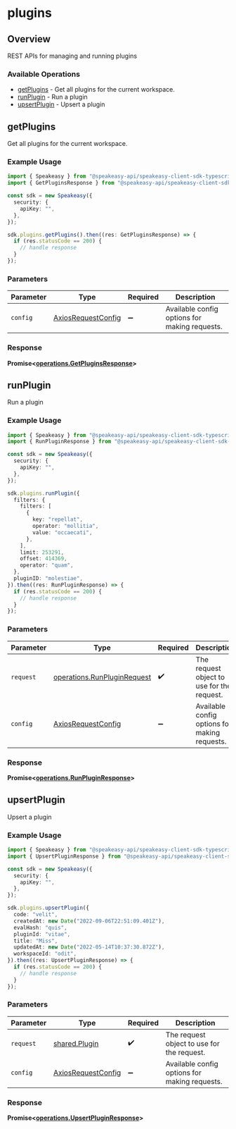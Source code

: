 # plugins

## Overview

REST APIs for managing and running plugins

### Available Operations

* [getPlugins](#getplugins) - Get all plugins for the current workspace.
* [runPlugin](#runplugin) - Run a plugin
* [upsertPlugin](#upsertplugin) - Upsert a plugin

## getPlugins

Get all plugins for the current workspace.

### Example Usage

```typescript
import { Speakeasy } from "@speakeasy-api/speakeasy-client-sdk-typescript";
import { GetPluginsResponse } from "@speakeasy-api/speakeasy-client-sdk-typescript/dist/sdk/models/operations";

const sdk = new Speakeasy({
  security: {
    apiKey: "",
  },
});

sdk.plugins.getPlugins().then((res: GetPluginsResponse) => {
  if (res.statusCode == 200) {
    // handle response
  }
});
```

### Parameters

| Parameter                                                    | Type                                                         | Required                                                     | Description                                                  |
| ------------------------------------------------------------ | ------------------------------------------------------------ | ------------------------------------------------------------ | ------------------------------------------------------------ |
| `config`                                                     | [AxiosRequestConfig](https://axios-http.com/docs/req_config) | :heavy_minus_sign:                                           | Available config options for making requests.                |


### Response

**Promise<[operations.GetPluginsResponse](../../models/operations/getpluginsresponse.md)>**


## runPlugin

Run a plugin

### Example Usage

```typescript
import { Speakeasy } from "@speakeasy-api/speakeasy-client-sdk-typescript";
import { RunPluginResponse } from "@speakeasy-api/speakeasy-client-sdk-typescript/dist/sdk/models/operations";

const sdk = new Speakeasy({
  security: {
    apiKey: "",
  },
});

sdk.plugins.runPlugin({
  filters: {
    filters: [
      {
        key: "repellat",
        operator: "mollitia",
        value: "occaecati",
      },
    ],
    limit: 253291,
    offset: 414369,
    operator: "quam",
  },
  pluginID: "molestiae",
}).then((res: RunPluginResponse) => {
  if (res.statusCode == 200) {
    // handle response
  }
});
```

### Parameters

| Parameter                                                                  | Type                                                                       | Required                                                                   | Description                                                                |
| -------------------------------------------------------------------------- | -------------------------------------------------------------------------- | -------------------------------------------------------------------------- | -------------------------------------------------------------------------- |
| `request`                                                                  | [operations.RunPluginRequest](../../models/operations/runpluginrequest.md) | :heavy_check_mark:                                                         | The request object to use for the request.                                 |
| `config`                                                                   | [AxiosRequestConfig](https://axios-http.com/docs/req_config)               | :heavy_minus_sign:                                                         | Available config options for making requests.                              |


### Response

**Promise<[operations.RunPluginResponse](../../models/operations/runpluginresponse.md)>**


## upsertPlugin

Upsert a plugin

### Example Usage

```typescript
import { Speakeasy } from "@speakeasy-api/speakeasy-client-sdk-typescript";
import { UpsertPluginResponse } from "@speakeasy-api/speakeasy-client-sdk-typescript/dist/sdk/models/operations";

const sdk = new Speakeasy({
  security: {
    apiKey: "",
  },
});

sdk.plugins.upsertPlugin({
  code: "velit",
  createdAt: new Date("2022-09-06T22:51:09.401Z"),
  evalHash: "quis",
  pluginId: "vitae",
  title: "Miss",
  updatedAt: new Date("2022-05-14T10:37:30.872Z"),
  workspaceId: "odit",
}).then((res: UpsertPluginResponse) => {
  if (res.statusCode == 200) {
    // handle response
  }
});
```

### Parameters

| Parameter                                                    | Type                                                         | Required                                                     | Description                                                  |
| ------------------------------------------------------------ | ------------------------------------------------------------ | ------------------------------------------------------------ | ------------------------------------------------------------ |
| `request`                                                    | [shared.Plugin](../../models/shared/plugin.md)               | :heavy_check_mark:                                           | The request object to use for the request.                   |
| `config`                                                     | [AxiosRequestConfig](https://axios-http.com/docs/req_config) | :heavy_minus_sign:                                           | Available config options for making requests.                |


### Response

**Promise<[operations.UpsertPluginResponse](../../models/operations/upsertpluginresponse.md)>**

